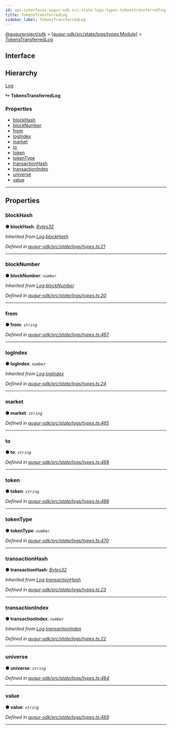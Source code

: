 ```yaml
---
id: api-interfaces-augur-sdk-src-state-logs-types-tokenstransferredlog
title: TokensTransferredLog
sidebar_label: TokensTransferredLog
---
```


[@augurproject/sdk](api-readme.md) > [[augur-sdk/src/state/logs/types Module]](api-modules-augur-sdk-src-state-logs-types-module.md) > [TokensTransferredLog](api-interfaces-augur-sdk-src-state-logs-types-tokenstransferredlog.md)

## Interface

## Hierarchy

 [Log](api-interfaces-augur-sdk-src-state-logs-types-log.md)

**↳ TokensTransferredLog**

### Properties

* [blockHash](api-interfaces-augur-sdk-src-state-logs-types-tokenstransferredlog.md#blockhash)
* [blockNumber](api-interfaces-augur-sdk-src-state-logs-types-tokenstransferredlog.md#blocknumber)
* [from](api-interfaces-augur-sdk-src-state-logs-types-tokenstransferredlog.md#from)
* [logIndex](api-interfaces-augur-sdk-src-state-logs-types-tokenstransferredlog.md#logindex)
* [market](api-interfaces-augur-sdk-src-state-logs-types-tokenstransferredlog.md#market)
* [to](api-interfaces-augur-sdk-src-state-logs-types-tokenstransferredlog.md#to)
* [token](api-interfaces-augur-sdk-src-state-logs-types-tokenstransferredlog.md#token)
* [tokenType](api-interfaces-augur-sdk-src-state-logs-types-tokenstransferredlog.md#tokentype)
* [transactionHash](api-interfaces-augur-sdk-src-state-logs-types-tokenstransferredlog.md#transactionhash)
* [transactionIndex](api-interfaces-augur-sdk-src-state-logs-types-tokenstransferredlog.md#transactionindex)
* [universe](api-interfaces-augur-sdk-src-state-logs-types-tokenstransferredlog.md#universe)
* [value](api-interfaces-augur-sdk-src-state-logs-types-tokenstransferredlog.md#value)

---

## Properties

<a id="blockhash"></a>

###  blockHash

**● blockHash**: *[Bytes32](api-modules-augur-sdk-src-state-logs-types-module.md#bytes32)*

*Inherited from [Log](api-interfaces-augur-sdk-src-state-logs-types-log.md).[blockHash](api-interfaces-augur-sdk-src-state-logs-types-log.md#blockhash)*

*Defined in [augur-sdk/src/state/logs/types.ts:21](https://github.com/AugurProject/augur/blob/1e1466f1d3/packages/augur-sdk/src/state/logs/types.ts#L21)*

___
<a id="blocknumber"></a>

###  blockNumber

**● blockNumber**: *`number`*

*Inherited from [Log](api-interfaces-augur-sdk-src-state-logs-types-log.md).[blockNumber](api-interfaces-augur-sdk-src-state-logs-types-log.md#blocknumber)*

*Defined in [augur-sdk/src/state/logs/types.ts:20](https://github.com/AugurProject/augur/blob/1e1466f1d3/packages/augur-sdk/src/state/logs/types.ts#L20)*

___
<a id="from"></a>

###  from

**● from**: *`string`*

*Defined in [augur-sdk/src/state/logs/types.ts:467](https://github.com/AugurProject/augur/blob/1e1466f1d3/packages/augur-sdk/src/state/logs/types.ts#L467)*

___
<a id="logindex"></a>

###  logIndex

**● logIndex**: *`number`*

*Inherited from [Log](api-interfaces-augur-sdk-src-state-logs-types-log.md).[logIndex](api-interfaces-augur-sdk-src-state-logs-types-log.md#logindex)*

*Defined in [augur-sdk/src/state/logs/types.ts:24](https://github.com/AugurProject/augur/blob/1e1466f1d3/packages/augur-sdk/src/state/logs/types.ts#L24)*

___
<a id="market"></a>

###  market

**● market**: *`string`*

*Defined in [augur-sdk/src/state/logs/types.ts:465](https://github.com/AugurProject/augur/blob/1e1466f1d3/packages/augur-sdk/src/state/logs/types.ts#L465)*

___
<a id="to"></a>

###  to

**● to**: *`string`*

*Defined in [augur-sdk/src/state/logs/types.ts:468](https://github.com/AugurProject/augur/blob/1e1466f1d3/packages/augur-sdk/src/state/logs/types.ts#L468)*

___
<a id="token"></a>

###  token

**● token**: *`string`*

*Defined in [augur-sdk/src/state/logs/types.ts:466](https://github.com/AugurProject/augur/blob/1e1466f1d3/packages/augur-sdk/src/state/logs/types.ts#L466)*

___
<a id="tokentype"></a>

###  tokenType

**● tokenType**: *`number`*

*Defined in [augur-sdk/src/state/logs/types.ts:470](https://github.com/AugurProject/augur/blob/1e1466f1d3/packages/augur-sdk/src/state/logs/types.ts#L470)*

___
<a id="transactionhash"></a>

###  transactionHash

**● transactionHash**: *[Bytes32](api-modules-augur-sdk-src-state-logs-types-module.md#bytes32)*

*Inherited from [Log](api-interfaces-augur-sdk-src-state-logs-types-log.md).[transactionHash](api-interfaces-augur-sdk-src-state-logs-types-log.md#transactionhash)*

*Defined in [augur-sdk/src/state/logs/types.ts:23](https://github.com/AugurProject/augur/blob/1e1466f1d3/packages/augur-sdk/src/state/logs/types.ts#L23)*

___
<a id="transactionindex"></a>

###  transactionIndex

**● transactionIndex**: *`number`*

*Inherited from [Log](api-interfaces-augur-sdk-src-state-logs-types-log.md).[transactionIndex](api-interfaces-augur-sdk-src-state-logs-types-log.md#transactionindex)*

*Defined in [augur-sdk/src/state/logs/types.ts:22](https://github.com/AugurProject/augur/blob/1e1466f1d3/packages/augur-sdk/src/state/logs/types.ts#L22)*

___
<a id="universe"></a>

###  universe

**● universe**: *`string`*

*Defined in [augur-sdk/src/state/logs/types.ts:464](https://github.com/AugurProject/augur/blob/1e1466f1d3/packages/augur-sdk/src/state/logs/types.ts#L464)*

___
<a id="value"></a>

###  value

**● value**: *`string`*

*Defined in [augur-sdk/src/state/logs/types.ts:469](https://github.com/AugurProject/augur/blob/1e1466f1d3/packages/augur-sdk/src/state/logs/types.ts#L469)*

___

